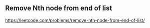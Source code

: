 ## Remove Nth node from end of list
https://leetcode.com/problems/remove-nth-node-from-end-of-list/
